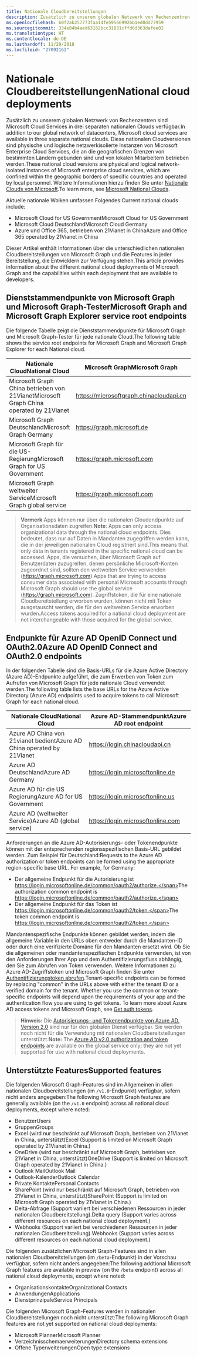 ```yaml
---
title: Nationale Cloudbereitstellungen
description: Zusätzlich zu unserem globalen Netzwerk von Rechenzentren sind Microsoft Cloud Services in drei separaten nationalen Clouds verfügbar. Diese nationalen Cloudversionen sind physische und logische netzwerkisolierte Instanzen von Microsoft Enterprise Cloud Services, die an die geografischen Grenzen von bestimmten Ländern gebunden sind und von lokalen Mitarbeitern betrieben werden. Weitere Informationen hierzu finden Sie unter „Nationale Clouds von Microsoft“.
ms.openlocfilehash: b0f2ab257773faa14fe59566992bb1ed0dd77959
ms.sourcegitcommit: 334e84b4aed63162bcc31831cffd6d363dafee02
ms.translationtype: HT
ms.contentlocale: de-DE
ms.lasthandoff: 11/29/2018
ms.locfileid: "27092162"
---
```

# <a name="national-cloud-deployments"></a><span data-ttu-id="14004-105">Nationale Cloudbereitstellungen</span><span class="sxs-lookup"><span data-stu-id="14004-105">National cloud deployments</span></span>


<span data-ttu-id="14004-106">Zusätzlich zu unserem globalen Netzwerk von Rechenzentren sind Microsoft Cloud Services in drei separaten nationalen Clouds verfügbar.</span><span class="sxs-lookup"><span data-stu-id="14004-106">In addition to our global network of datacenters, Microsoft cloud services are available in three separate national clouds.</span></span> <span data-ttu-id="14004-107">Diese nationalen Cloudversionen sind physische und logische netzwerkisolierte Instanzen von Microsoft Enterprise Cloud Services, die an die geografischen Grenzen von bestimmten Ländern gebunden sind und von lokalen Mitarbeitern betrieben werden.</span><span class="sxs-lookup"><span data-stu-id="14004-107">These national cloud versions are physical and logical network-isolated instances of Microsoft enterprise cloud services, which are confined within the geographic borders of specific countries and operated by local personnel.</span></span> <span data-ttu-id="14004-108">Weitere Informationen hierzu finden Sie unter [Nationale Clouds von Microsoft](https://www.microsoft.com/de-DE/TrustCenter/CloudServices/NationalCloud).</span><span class="sxs-lookup"><span data-stu-id="14004-108">To learn more, see [Microsoft National Clouds](https://www.microsoft.com/de-DE/TrustCenter/CloudServices/NationalCloud).</span></span>

<span data-ttu-id="14004-109">Aktuelle nationale Wolken umfassen Folgendes:</span><span class="sxs-lookup"><span data-stu-id="14004-109">Current national clouds include:</span></span>

- <span data-ttu-id="14004-110">Microsoft Cloud for US Government</span><span class="sxs-lookup"><span data-stu-id="14004-110">Microsoft Cloud for US Government</span></span>
- <span data-ttu-id="14004-111">Microsoft Cloud Deutschland</span><span class="sxs-lookup"><span data-stu-id="14004-111">Microsoft Cloud Germany</span></span>
- <span data-ttu-id="14004-112">Azure und Office 365, betrieben von 21Vianet in China</span><span class="sxs-lookup"><span data-stu-id="14004-112">Azure and Office 365 operated by 21Vianet in China</span></span>

<span data-ttu-id="14004-113">Dieser Artikel enthält Informationen über die unterschiedlichen nationalen Cloudbereitstellungen von Microsoft Graph und die Features in jeder Bereitstellung, die Entwicklern zur Verfügung stehen.</span><span class="sxs-lookup"><span data-stu-id="14004-113">This article provides information about the different national cloud deployments of Microsoft Graph and the capabilities within each deployment that are available to developers.</span></span>

## <a name="microsoft-graph-and-microsoft-graph-explorer-service-root-endpoints"></a><span data-ttu-id="14004-114">Dienststammendpunkte von Microsoft Graph und Microsoft Graph-Tester</span><span class="sxs-lookup"><span data-stu-id="14004-114">Microsoft Graph and Microsoft Graph Explorer service root endpoints</span></span>

<span data-ttu-id="14004-115">Die folgende Tabelle zeigt die Dienststammendpunkte für Microsoft Graph und Microsoft Graph-Tester für jede nationale Cloud.</span><span class="sxs-lookup"><span data-stu-id="14004-115">The following table shows the service root endpoints for Microsoft Graph and Microsoft Graph Explorer for each National cloud.</span></span>

| <span data-ttu-id="14004-116">Nationale Cloud</span><span class="sxs-lookup"><span data-stu-id="14004-116">National Cloud</span></span> | <span data-ttu-id="14004-117">Microsoft Graph</span><span class="sxs-lookup"><span data-stu-id="14004-117">Microsoft Graph</span></span> | <span data-ttu-id="14004-118">Microsoft Graph-Tester</span><span class="sxs-lookup"><span data-stu-id="14004-118">Microsoft Graph Explorer</span></span>
|---------------------------|----------------|----------------|
| <span data-ttu-id="14004-119">Microsoft Graph China betrieben von 21Vianet</span><span class="sxs-lookup"><span data-stu-id="14004-119">Microsoft Graph China operated by 21Vianet</span></span> | https://microsoftgraph.chinacloudapi.cn | https://developer.microsoft.com/zh-cn/graph/graph-explorer-china |
| <span data-ttu-id="14004-120">Microsoft Graph Deutschland</span><span class="sxs-lookup"><span data-stu-id="14004-120">Microsoft Graph Germany</span></span> | https://graph.microsoft.de | <span data-ttu-id="14004-121">Nicht unterstützt.</span><span class="sxs-lookup"><span data-stu-id="14004-121">Not supported.</span></span> |
| <span data-ttu-id="14004-122">Microsoft Graph für die US-Regierung</span><span class="sxs-lookup"><span data-stu-id="14004-122">Microsoft Graph for US Government</span></span> | https://graph.microsoft.com | <span data-ttu-id="14004-123">Nicht unterstützt.</span><span class="sxs-lookup"><span data-stu-id="14004-123">Not supported.</span></span> |
| <span data-ttu-id="14004-124">Microsoft Graph weltweiter Service</span><span class="sxs-lookup"><span data-stu-id="14004-124">Microsoft Graph global service</span></span> | https://graph.microsoft.com | https://developer.microsoft.com/graph/graph-explorer |

> <span data-ttu-id="14004-125">**Vermerk**:Apps können nur über die nationalen Cloudendpunkte auf Organisationsdaten zugreifen.</span><span class="sxs-lookup"><span data-stu-id="14004-125">**Note**: Apps can only access organizational data through the national cloud endpoints.</span></span> <span data-ttu-id="14004-126">Dies bedeutet, dass nur auf Daten in Mandanten zugegriffen werden kann, die in der jeweiligen nationalen Cloud registriert sind.</span><span class="sxs-lookup"><span data-stu-id="14004-126">This means that only data in tenants registered in the specific national cloud can be accessed.</span></span> <span data-ttu-id="14004-127">Apps, die versuchen, über Microsoft Graph auf Benutzerdaten zuzugreifen, denen persönliche Microsoft-Konten zugeordnet sind, sollten den weltweiten Service verwenden (https://graph.microsoft.com).</span><span class="sxs-lookup"><span data-stu-id="14004-127">Apps that are trying to access consumer data associated with personal Microsoft accounts through Microsoft Graph should use the global service (https://graph.microsoft.com).</span></span> <span data-ttu-id="14004-128">Zugriffstoken, die für eine nationale Cloudbereitstellung erworben wurden, können nicht mit Token ausgetauscht werden, die für den weltweiten Service erworben wurden.</span><span class="sxs-lookup"><span data-stu-id="14004-128">Access tokens acquired for a national cloud deployment are not interchangeable with those acquired for the global service.</span></span>

## <a name="azure-ad-openid-connect-and-oauth20-endpoints"></a><span data-ttu-id="14004-129">Endpunkte für Azure AD OpenID Connect und OAuth2.0</span><span class="sxs-lookup"><span data-stu-id="14004-129">Azure AD OpenID Connect and OAuth2.0 endpoints</span></span>

<span data-ttu-id="14004-130">In der folgenden Tabelle sind die Basis-URLs für die Azure Active Directory (Azure AD)-Endpunkte aufgeführt, die zum Erwerben von Token zum Aufrufen von Microsoft Graph für jede nationale Cloud verwendet werden.</span><span class="sxs-lookup"><span data-stu-id="14004-130">The following table lists the base URLs for the Azure Active Directory (Azure AD) endpoints used to acquire tokens to call Microsoft Graph for each national cloud.</span></span>

| <span data-ttu-id="14004-131">Nationale Cloud</span><span class="sxs-lookup"><span data-stu-id="14004-131">National Cloud</span></span> | <span data-ttu-id="14004-132">Azure AD-Stammendpunkt</span><span class="sxs-lookup"><span data-stu-id="14004-132">Azure AD root endpoint</span></span> |
|---------------------------|----------------|
| <span data-ttu-id="14004-133">Azure AD China von 21vianet bedient</span><span class="sxs-lookup"><span data-stu-id="14004-133">Azure AD China operated by 21Vianet</span></span> |https://login.chinacloudapi.cn |
| <span data-ttu-id="14004-134">Azure AD Deutschland</span><span class="sxs-lookup"><span data-stu-id="14004-134">Azure AD Germany</span></span> | https://login.microsoftonline.de |
| <span data-ttu-id="14004-135">Azure AD für die US Regierung</span><span class="sxs-lookup"><span data-stu-id="14004-135">Azure AD for US Government</span></span> | https://login.microsoftonline.us |
| <span data-ttu-id="14004-136">Azure AD (weltweiter Service)</span><span class="sxs-lookup"><span data-stu-id="14004-136">Azure AD (global service)</span></span> | https://login.microsoftonline.com |

<span data-ttu-id="14004-p104">Anforderungen an die Azure AD-Autorisierungs- oder Tokenendpunkte können mit der entsprechenden regionsspezifischen Basis-URL gebildet werden. Zum Beispiel für Deutschland:</span><span class="sxs-lookup"><span data-stu-id="14004-p104">Requests to the Azure AD authorization or token endpoints can be formed using the appropriate region-specific base URL. For example, for Germany:</span></span>

- <span data-ttu-id="14004-139">Der allgemeine Endpunkt für die Autorisierung ist https://login.microsoftonline.de/common/oauth2/authorize.</span><span class="sxs-lookup"><span data-stu-id="14004-139">The authorization common endpoint is https://login.microsoftonline.de/common/oauth2/authorize.</span></span>
- <span data-ttu-id="14004-140">Der allgemeine Endpunkt für das Token ist https://login.microsoftonline.de/common/oauth2/token.</span><span class="sxs-lookup"><span data-stu-id="14004-140">The token common endpoint is https://login.microsoftonline.de/common/oauth2/token.</span></span>

<span data-ttu-id="14004-p105">Mandantenspezifische Endpunkte können gebildet werden, indem die allgemeine Variable in den URLs oben entweder durch die Mandanten-ID oder durch eine verifizierte Domäne für den Mandanten ersetzt wird. Ob Sie die allgemeinen oder mandantenspezifischen Endpunkte verwenden, ist von den Anforderungen Ihrer App und dem Authentifizierungsfluss abhängig, den Sie zum Abrufen von Token verwenden. Weitere Informationen zu Azure AD-Zugriffstoken und Microsoft Graph finden Sie unter [Authentifizierungstoken abrufen](./auth-overview.md).</span><span class="sxs-lookup"><span data-stu-id="14004-p105">Tenant-specific endpoints can be formed by replacing "common" in the URLs above with either the tenant ID or a verified domain for the tenant. Whether you use the common or tenant-specific endpoints will depend upon the requirements of your app and the authentication flow you are using to get tokens. To learn more about Azure AD access tokens and Microsoft Graph, see [Get auth tokens](./auth-overview.md).</span></span>

> <span data-ttu-id="14004-144">**Hinweis:** Die [Autorisierungs- und Tokenendpunkte von Azure AD, Version 2.0](https://azure.microsoft.com/de-DE/documentation/articles/active-directory-appmodel-v2-overview/) sind nur für den globalen Dienst verfügbar. Sie werden noch nicht für die Verwendung mit nationalen Cloudbereitstellungen unterstützt.</span><span class="sxs-lookup"><span data-stu-id="14004-144">**Note:** The [Azure AD v2.0 authorization and token endpoints](https://azure.microsoft.com/de-DE/documentation/articles/active-directory-appmodel-v2-overview/) are available on the global service only; they are not yet supported for use with national cloud deployments.</span></span>

## <a name="supported-features"></a><span data-ttu-id="14004-145">Unterstützte Features</span><span class="sxs-lookup"><span data-stu-id="14004-145">Supported features</span></span>

<span data-ttu-id="14004-146">Die folgenden Microsoft Graph-Features sind im Allgemeinen in allen nationalen Cloudbereitstellungen (im `/v1.0`-Endpunkt) verfügbar, sofern nicht anders angegeben:</span><span class="sxs-lookup"><span data-stu-id="14004-146">The following Microsoft Graph features are generally available (on the `/v1.0` endpoint) across all national cloud deployments, except where noted:</span></span>

* <span data-ttu-id="14004-147">Benutzer</span><span class="sxs-lookup"><span data-stu-id="14004-147">Users</span></span>
* <span data-ttu-id="14004-148">Gruppen</span><span class="sxs-lookup"><span data-stu-id="14004-148">Groups</span></span>
* <span data-ttu-id="14004-149">Excel (wird nur beschränkt auf Microsoft Graph, betrieben von 21Vianet in China, unterstützt)</span><span class="sxs-lookup"><span data-stu-id="14004-149">Excel (Support is limited on Microsoft Graph operated by 21Vianet in China.)</span></span>
* <span data-ttu-id="14004-150">OneDrive (wird nur beschränkt auf Microsoft Graph, betrieben von 21Vianet in China, unterstützt)</span><span class="sxs-lookup"><span data-stu-id="14004-150">OneDrive (Support is limited on Microsoft Graph operated by 21Vianet in China.)</span></span>
* <span data-ttu-id="14004-151">Outlook Mail</span><span class="sxs-lookup"><span data-stu-id="14004-151">Outlook Mail</span></span>
* <span data-ttu-id="14004-152">Outlook-Kalender</span><span class="sxs-lookup"><span data-stu-id="14004-152">Outlook Calendar</span></span>
* <span data-ttu-id="14004-153">Private Kontakte</span><span class="sxs-lookup"><span data-stu-id="14004-153">Personal Contacts</span></span> 
* <span data-ttu-id="14004-154">SharePoint (wird nur beschränkt auf Microsoft Graph, betrieben von 21Vianet in China, unterstützt)</span><span class="sxs-lookup"><span data-stu-id="14004-154">SharePoint (Support is limited on Microsoft Graph operated by 21Vianet in China.)</span></span>
* <span data-ttu-id="14004-155">Delta-Abfrage (Support variiert bei verschiedenen Ressourcen in jeder nationalen Cloudbereitstellung).</span><span class="sxs-lookup"><span data-stu-id="14004-155">Delta query (Support varies across different resources on each national cloud deployment.)</span></span>
* <span data-ttu-id="14004-156">Webhooks (Support variiert bei verschiedenen Ressourcen in jeder nationalen Cloudbereitstellung).</span><span class="sxs-lookup"><span data-stu-id="14004-156">Webhooks (Support varies across different resources on each national cloud deployment.)</span></span>

<span data-ttu-id="14004-157">Die folgenden zusätzlichen Microsoft Graph-Features sind in allen nationalen Cloudbereitstellungen (im `/beta`-Endpunkt) in der Vorschau verfügbar, sofern nicht anders angegeben:</span><span class="sxs-lookup"><span data-stu-id="14004-157">The following addtional Microsoft Graph features are available in preview (on the `/beta` endpoint) across all national cloud deployments, except where noted:</span></span>

* <span data-ttu-id="14004-158">Organisationskontakte</span><span class="sxs-lookup"><span data-stu-id="14004-158">Organizational Contacts</span></span>
* <span data-ttu-id="14004-159">Anwendungen</span><span class="sxs-lookup"><span data-stu-id="14004-159">Applications</span></span>
* <span data-ttu-id="14004-160">Dienstprinzipale</span><span class="sxs-lookup"><span data-stu-id="14004-160">Service Principals</span></span>

<span data-ttu-id="14004-161">Die folgenden Microsoft Graph-Features werden in nationalen Cloudbereitstellungen noch nicht unterstützt:</span><span class="sxs-lookup"><span data-stu-id="14004-161">The following Microsoft Graph features are not yet supported on national cloud deployments:</span></span>

* <span data-ttu-id="14004-162">Microsoft Planner</span><span class="sxs-lookup"><span data-stu-id="14004-162">Microsoft Planner</span></span>
* <span data-ttu-id="14004-163">Verzeichnisschemaerweiterungen</span><span class="sxs-lookup"><span data-stu-id="14004-163">Directory schema extensions</span></span>
* <span data-ttu-id="14004-164">Offene Typerweiterungen</span><span class="sxs-lookup"><span data-stu-id="14004-164">Open type extensions</span></span>
